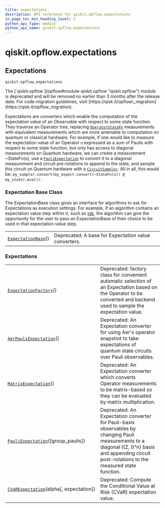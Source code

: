 ```yaml
---
title: expectations
description: API reference for qiskit.opflow.expectations
in_page_toc_min_heading_level: 2
python_api_type: module
python_api_name: qiskit.opflow.expectations
---
```


<span id="module-qiskit.opflow.expectations" />

<span id="qiskit-opflow-expectations" />

# qiskit.opflow\.expectations

<span id="expectations-qiskit-opflow-expectations" />

## Expectations

<span id="module-qiskit.opflow.expectations" />

`qiskit.opflow.expectations`

<Admonition title="Deprecated since version 0.24.0" type="danger">
  The [`qiskit.opflow`](opflow#module-qiskit.opflow "qiskit.opflow") module is deprecated and will be removed no earlier than 3 months after the release date. For code migration guidelines, visit [https://qisk.it/opflow\_migration](https://qisk.it/opflow_migration).
</Admonition>

Expectations are converters which enable the computation of the expectation value of an Observable with respect to some state function. They traverse an Operator tree, replacing [`OperatorStateFn`](qiskit.opflow.state_fns.OperatorStateFn "qiskit.opflow.state_fns.OperatorStateFn") measurements with equivalent measurements which are more amenable to computation on quantum or classical hardware. For example, if one would like to measure the expectation value of an Operator `o` expressed as a sum of Paulis with respect to some state function, but only has access to diagonal measurements on Quantum hardware, we can create a measurement \~StateFn(o), use a [`PauliExpectation`](qiskit.opflow.expectations.PauliExpectation "qiskit.opflow.expectations.PauliExpectation") to convert it to a diagonal measurement and circuit pre-rotations to append to the state, and sample this circuit on Quantum hardware with a [`CircuitSampler`](qiskit.opflow.converters.CircuitSampler "qiskit.opflow.converters.CircuitSampler"). All in all, this would be: `my_sampler.convert(my_expect.convert(~StateFn(o)) @ my_state).eval()`.

### Expectation Base Class

The ExpectationBase class gives an interface for algorithms to ask for Expectations as execution settings. For example, if an algorithm contains an expectation value step within it, such as [`VQE`](qiskit.algorithms.VQE "qiskit.algorithms.VQE"), the algorithm can give the opportunity for the user to pass an ExpectationBase of their choice to be used in that expectation value step.

|                                                                                                                |                                                      |
| -------------------------------------------------------------------------------------------------------------- | ---------------------------------------------------- |
| [`ExpectationBase`](qiskit.opflow.expectations.ExpectationBase "qiskit.opflow.expectations.ExpectationBase")() | Deprecated: A base for Expectation value converters. |

### Expectations

|                                                                                                                                     |                                                                                                                                                                                                      |
| ----------------------------------------------------------------------------------------------------------------------------------- | ---------------------------------------------------------------------------------------------------------------------------------------------------------------------------------------------------- |
| [`ExpectationFactory`](qiskit.opflow.expectations.ExpectationFactory "qiskit.opflow.expectations.ExpectationFactory")()             | Deprecated: factory class for convenient automatic selection of an Expectation based on the Operator to be converted and backend used to sample the expectation value.                               |
| [`AerPauliExpectation`](qiskit.opflow.expectations.AerPauliExpectation "qiskit.opflow.expectations.AerPauliExpectation")()          | Deprecated: An Expectation converter for using Aer's operator snapshot to take expectations of quantum state circuits over Pauli observables.                                                        |
| [`MatrixExpectation`](qiskit.opflow.expectations.MatrixExpectation "qiskit.opflow.expectations.MatrixExpectation")()                | Deprecated: An Expectation converter which converts Operator measurements to be matrix-based so they can be evaluated by matrix multiplication.                                                      |
| [`PauliExpectation`](qiskit.opflow.expectations.PauliExpectation "qiskit.opflow.expectations.PauliExpectation")(\[group\_paulis])   | Deprecated: An Expectation converter for Pauli-basis observables by changing Pauli measurements to a diagonal (\{Z, I}^n) basis and appending circuit post-rotations to the measured state function. |
| [`CVaRExpectation`](qiskit.opflow.expectations.CVaRExpectation "qiskit.opflow.expectations.CVaRExpectation")(alpha\[, expectation]) | Deprecated: Compute the Conditional Value at Risk (CVaR) expectation value.                                                                                                                          |

